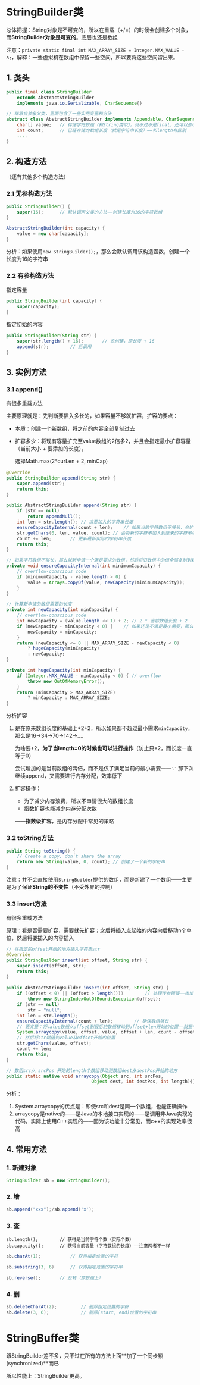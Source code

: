 # StringBuilder类

总体把握：String对象是不可变的，所以在重载（+/=）的时候会创建多个对象，而**StringBuilder对象是可变的**。底层也还是数组

注意：`private static final int MAX_ARRAY_SIZE = Integer.MAX_VALUE - 8;`，解释：一些虚拟机在数组中保留一些空间，所以要将这些空间留出来。

## 1. 类头

```java
public final class StringBuilder
    extends AbstractStringBuilder
    implements java.io.Serializable, CharSequence{}
```

```java
// 继承自抽象父类，里面包含了一些实例变量和方法
abstract class AbstractStringBuilder implements Appendable, CharSequence {
    char[] value;	// 存储字符数组（和String类似），只不过不是final，还可以修改
    int count;		// 已经存储的数组长度（就是字符串长度）——和length有区别
    ....
}
```

## 2. 构造方法

（还有其他多个构造方法）

### 2.1 无参构造方法

```java
public StringBuilder() {
    super(16);		// 默认调用父类的方法——创建长度为16的字符数组
}

AbstractStringBuilder(int capacity) {
    value = new char[capacity];
}
```

分析：如果使用`new StringBuilder();`，那么会默认调用该构造函数，创建一个长度为16的字符串

### 2.2 有参构造方法

指定容量

```java
public StringBuilder(int capacity) {
    super(capacity);
}
```

指定初始的内容

```java
public StringBuilder(String str) {
    super(str.length() + 16);		// 先创建，原长度 + 16
    append(str);		// 后调用
}
```

## 3. 实例方法

### 3.1 append()

有很多重载方法

主要原理就是：先判断要插入多长的，如果容量不够就扩容，扩容的要点：

- 本质：创建一个新数组，将之前的内容全部复制过去

- 扩容多少：将现有容量扩充至value数组的2倍多2，并且会指定最小扩容容量（当前大小 + 要添加的长度），

  选择Math.max(2*curLen + 2, minCap)

```java
@Override
public StringBuilder append(String str) {
    super.append(str);
    return this;
}

public AbstractStringBuilder append(String str) {
    if (str == null)
        return appendNull();
    int len = str.length();	// 求要加入的字符串长度
    ensureCapacityInternal(count + len);	// 如果当前字符数组不够长，会扩容
    str.getChars(0, len, value, count);	// 会将新的字符串加入到原来的字符串后面
    count += len;		// 更新最新实际的字符串长度
    return this;
}

// 如果字符数组不够长，那么就新申请一个满足要求的数组，然后将旧数组中的值全部复制到新的数组中，然后让value指向这新的数组中
private void ensureCapacityInternal(int minimumCapacity) {
    // overflow-conscious code
    if (minimumCapacity - value.length > 0) {
        value = Arrays.copyOf(value, newCapacity(minimumCapacity));
    }
}

// 计算新申请的数组需要的长度
private int newCapacity(int minCapacity) {
    // overflow-conscious code
    int newCapacity = (value.length << 1) + 2; // 2 * 当前数组长度 + 2
    if (newCapacity - minCapacity < 0) {	// 如果还是不满足最小需要，那么就给最小需要
        newCapacity = minCapacity;
    }
    return (newCapacity <= 0 || MAX_ARRAY_SIZE - newCapacity < 0)
        ? hugeCapacity(minCapacity)
        : newCapacity;
}

private int hugeCapacity(int minCapacity) {
    if (Integer.MAX_VALUE - minCapacity < 0) { // overflow
        throw new OutOfMemoryError();
    }
    return (minCapacity > MAX_ARRAY_SIZE)
        ? minCapacity : MAX_ARRAY_SIZE;
}
```

分析扩容

1. 是在原来数组长度的基础上*2+2，所以如果都不超过最小需求`minCapacity`，那么是16->34->70->142->....

   为啥要+2，**为了当length=0的时候也可以进行操作**（防止只*2，而长度一直等于0）

   尝试增加的是当前数组的两倍，而不是仅了满足当前的最小需要——$\because$ 那下次继续append，又需要进行内存分配，效率低下

2. 扩容操作：

   - 为了减少内存浪费，所以不申请很大的数组长度
   - 指数扩容也能减少内存分配次数

   ——**指数级扩容**，是内存分配中常见的策略

### 3.2 toString方法

```java
public String toString() {
    // Create a copy, don't share the array
    return new String(value, 0, count);	// 创建了一个新的字符串
}
```

注意：并不会直接使用`StringBuilder`提供的数组，而是新建了一个数组——主要是为了保证**String的不变性**（不受外界的控制）

### 3.3 insert方法

有很多重载方法

原理：看是否需要扩容，需要就先扩容；之后将插入点起始的内容向后移动n个单位，然后将要插入的内容插入

```java
// 在指定的offset开始的地方插入字符串str
@Override
public StringBuilder insert(int offset, String str) {
    super.insert(offset, str);
    return this;
}
 
public AbstractStringBuilder insert(int offset, String str) {
    if ((offset < 0) || (offset > length()))		// 处理传参错误——抛出异常
        throw new StringIndexOutOfBoundsException(offset);
    if (str == null)
        str = "null";
    int len = str.length();
    ensureCapacityInternal(count + len);		// 确保数组够长
    // 语义是：将value数组从offset到最后的数组移动到offset+len开始的位置——就是中间空出str长度的空间给str，即将插入使用
    System.arraycopy(value, offset, value, offset + len, count - offset);
    // 然后将str赋值到value从offset开始的位置
    str.getChars(value, offset);
    count += len;
    return this;
}

// 数组src从 srcPos 开始的length个数组移动到数组dest从destPos开始的地方
public static native void arraycopy(Object src, int srcPos,
								Object dest, int destPos, int length){}
```

分析：

1. System.arraycopy的优点是：即使src和dest是同一个数组，也能正确操作
2. arraycopy是native的——是Java的本地接口实现的——是调用非Java实现的代码，实际上使用C++实现的——因为该功能十分常见，而c++的实现效率很高

## 4. 常用方法

### 1. 新建对象

```java
StringBuilder sb = new StringBuilder();
```

### 2. 增

```java
sb.append("xxx");/sb.append('x');
```

### 3. 查

```
sb.length();		// 获得是当前字符个数（实际个数）
sb.capacity();		// 获得当前容量（字符数组的长度）——注意两者不一样
```

```java
sb.charAt(1);			// 获得指定位置的字符
```

```java
sb.substring(3, 6)		// 获得指定范围的字符串
```

```java
sb.reverse();		// 反转（原数组上）
```

### 4. 删

```java
sb.deleteCharAt(2);			// 删除指定位置的字符
sb.delete(3, 6);			// 删除[start, end)位置的字符串
```

# StringBuffer类

跟StringBuilder差不多，只不过在所有的方法上面**加了一个同步锁(synchronized)**而已

所以性能上：StringBuilder更高。